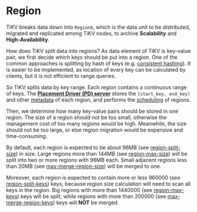 # Region

TiKV breaks data down into `Region`s, which is the data unit to be distributed, migrated and replicated among TiKV nodes, to archive **Scalability** and **High-Availability**.

How does TiKV split data into regions? As data element of TiKV is key-value pair, we first decide which keys should be put into a region. One of the common approaches is splitting by hash of keys (e.g. [consistent hashing](https://en.wikipedia.org/wiki/Consistent_hashing)). It is easier to be implemented, as location of every key can be calculated by clients, but it is not efficient to range queries.

So TiKV splits data by key range. Each region contains a continuous range of keys. The [**Placement Driver (PD) server**](https://github.com/tikv/pd) stores the `[start_key, end_key)` and other [metadata](https://github.com/pingcap/kvproto/blob/release-5.2/proto/metapb.proto#L64-L76) of each region, and performs the [scheduling](scheduling.md) of regions.

Then, we determine how many key-value pairs should be stored in one region. The size of a region should not be too small, otherwise the management cost of too many regions would be high. Meanwhile, the size should not be too large, or else region migration would be expensive and time-consuming.

By default, each region is expected to be about 96MB (see [region-split-size](https://docs.pingcap.com/tidb/stable/tikv-configuration-file#region-split-size)) in size. Large regions more than 144MB (see [region-max-size](https://docs.pingcap.com/tidb/stable/tikv-configuration-file#region-max-size)) will be split into two or more regions with 96MB each. Small adjacent regions less than 20MB (see [max-merge-region-size](https://docs.pingcap.com/tidb/stable/pd-configuration-file#max-merge-region-size)) will be merged to one.

Moreover, each region is expected to contain more or less 960000 (see [region-split-keys](https://docs.pingcap.com/tidb/stable/tikv-configuration-file#region-split-keys)) keys, because region size calculation will need to scan all keys in the region. Big regions with more than 1440000 (see [region-max-keys](https://docs.pingcap.com/tidb/stable/tikv-configuration-file#region-max-keys)) keys will be split, while regions with more than 200000 (see [max-merge-region-keys](https://docs.pingcap.com/tidb/stable/pd-configuration-file#max-merge-region-keys)) keys will **NOT** be merged.
